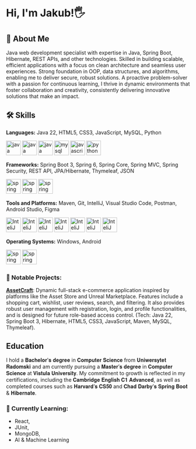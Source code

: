 
# Hi, I'm Jakub!🖐


## 🚀 About Me
Java web development specialist with expertise in Java, Spring Boot, Hibernate, REST APIs, and other technologies. Skilled in building scalable, efficient applications with a focus on clean architecture and seamless user experiences. Strong foundation in OOP, data structures, and algorithms, enabling me to deliver secure, robust solutions. A proactive problem-solver with a passion for continuous learning, I thrive in dynamic environments that foster collaboration and creativity, consistently delivering innovative solutions that make an impact.


## 🛠 Skills
**Languages:**
Java 22, HTML5, CSS3, JavaScript, MySQL, Python

<p align="left">
  <img src="https://cdn.jsdelivr.net/gh/devicons/devicon/icons/java/java-original.svg" alt="java" width="40" height="40"/> 
 <img src="https://cdn.jsdelivr.net/gh/devicons/devicon/icons/html5
/html5-original.svg" alt="java" width="40" height="40"/> 
 <img src="https://cdn.jsdelivr.net/gh/devicons/devicon/icons/css3
/css3-original.svg" alt="java" width="40" height="40"/> 
  <img src="https://cdn.jsdelivr.net/gh/devicons/devicon/icons/mysql/mysql-original-wordmark.svg" alt="mysql" width="40" height="40"/>
  <img src="https://cdn.jsdelivr.net/gh/devicons/devicon/icons/javascript/javascript-original.svg" alt="javascript" width="40" height="40"/>
    <img src="https://cdn.jsdelivr.net/gh/devicons/devicon/icons/python/python-original.svg" alt="python" width="40" height="40"/>
</p>

**Frameworks:**
Spring Boot 3, Spring 6, Spring Core, Spring MVC, Spring Security, REST API, JPA/Hibernate, Thymeleaf, JSON
<p align="left">
   <img src="https://cdn.jsdelivr.net/gh/devicons/devicon/icons/spring/spring-original.svg" alt="spring" width="40" height="40"/>
    <img src="https://cdn.jsdelivr.net/gh/devicons/devicon/icons/hibernate
/hibernate-original.svg" alt="spring" width="40" height="40"/>
    <img src="https://cdn.jsdelivr.net/gh/devicons/devicon/icons/json
/json-original.svg" alt="spring" width="40" height="40"/>
</p>


**Tools and Platforms:**
Maven, Git, IntelliJ, Visual Studio Code, Postman, Android Studio, Figma
<p align="left">
    <img src="https://cdn.jsdelivr.net/gh/devicons/devicon/icons/maven
/maven-original.svg" alt="InteliJ" width="40" height="40"/> 
    <img src="https://cdn.jsdelivr.net/gh/devicons/devicon/icons/git
/git-original.svg" alt="InteliJ" width="40" height="40"/> 
    <img src="https://cdn.jsdelivr.net/gh/devicons/devicon/icons/intellij
/intellij-original.svg" alt="InteliJ" width="40" height="40"/> 
    <img src="https://cdn.jsdelivr.net/gh/devicons/devicon/icons/vscode
/vscode-original.svg" alt="InteliJ" width="40" height="40"/> 
    <img src="https://cdn.jsdelivr.net/gh/devicons/devicon/icons/postman
/postman-original.svg" alt="InteliJ" width="40" height="40"/> 
    <img src="https://cdn.jsdelivr.net/gh/devicons/devicon/icons/androidstudio
/androidstudio-original.svg" alt="InteliJ" width="40" height="40"/> 
    <img src="https://cdn.jsdelivr.net/gh/devicons/devicon/icons/figma
/figma-original.svg" alt="InteliJ" width="40" height="40"/> 
</p>

**Operating Systems:**
Windows, Android
<p align="left">
   <img src="https://cdn.jsdelivr.net/gh/devicons/devicon/icons/windows11
/windows11-original.svg" alt="spring" width="40" height="40"/>
    <img src="https://cdn.jsdelivr.net/gh/devicons/devicon/icons/android
/android-original.svg" alt="spring" width="40" height="40"/>

</p>

### 🚀 Notable Projects:
**[AssetCraft](github.com/KRASIN24/AssetCraft)**: Dynamic full-stack e-commerce application inspired by platforms like the Asset Store and Unreal Marketplace. Features include a shopping cart, wishlist, user reviews, search, and filtering. It also provides robust user management with registration, login, and profile functionalities, and is designed for future role-based access control. (Tech: Java 22, Spring Boot 3, Hibernate, HTML5, CSS3, JavaScript, Maven, MySQL, Thymeleaf).

## Education
I hold a 𝐁𝐚𝐜𝐡𝐞𝐥𝐨𝐫'𝐬 𝐝𝐞𝐠𝐫𝐞𝐞 in 𝐂𝐨𝐦𝐩𝐮𝐭𝐞𝐫 𝐒𝐜𝐢𝐞𝐧𝐜𝐞 from 𝐔𝐧𝐢𝐰𝐞𝐫𝐬𝐲𝐭𝐞𝐭 𝐑𝐚𝐝𝐨𝐦𝐬𝐤𝐢 and am currently pursuing a 𝐌𝐚𝐬𝐭𝐞𝐫’𝐬 𝐝𝐞𝐠𝐫𝐞𝐞 in 𝐂𝐨𝐦𝐩𝐮𝐭𝐞𝐫 𝐒𝐜𝐢𝐞𝐧𝐜𝐞 at 𝐕𝐢𝐬𝐭𝐮𝐥𝐚 𝐔𝐧𝐢𝐯𝐞𝐫𝐬𝐢𝐭𝐲. My commitment to growth is reflected in my certifications, including the 𝐂𝐚𝐦𝐛𝐫𝐢𝐝𝐠𝐞 𝐄𝐧𝐠𝐥𝐢𝐬𝐡 𝐂𝟏 𝐀𝐝𝐯𝐚𝐧𝐜𝐞𝐝, as well as completed courses such as 𝐇𝐚𝐫𝐯𝐚𝐫𝐝’𝐬 𝐂𝐒𝟓𝟎 and 𝐂𝐡𝐚𝐝 𝐃𝐚𝐫𝐛𝐲’𝐬 𝐒𝐩𝐫𝐢𝐧𝐠 𝐁𝐨𝐨𝐭 & 𝐇𝐢𝐛𝐞𝐫𝐧𝐚𝐭𝐞.
### 🌱 Currently Learning:

- React, 
- JUnit, 
- MongoDB,
- AI & Machine Learning

